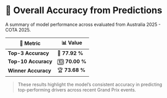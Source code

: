 # 🏁 Overall Accuracy from Predictions

A summary of model performance across evaluated from Australia 2025 - COTA 2025.

| 🧩 Metric | 📊 Value |
|------------|-----------|
| **Top-3 Accuracy** | 🥉 **77.92 %** |
| **Top-10 Accuracy** | 🔟 **70.00 %** |
| **Winner Accuracy** | 🏆 **73.68 %** |

> These results highlight the model’s consistent accuracy in predicting top-performing drivers across recent Grand Prix events.
